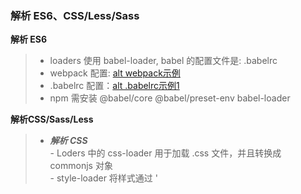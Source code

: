 ### 解析 ES6、CSS/Less/Sass

**解析 ES6**
> + loaders 使用 babel-loader, babel 的配置文件是: .babelrc  
> + webpack 配置: [alt webpack示例](../images/case01_a.png)  
> + .babelrc 配置：[alt .babelrc示例1](../images/case01_b.png)
> + npm 需安装 @babel/core @babel/preset-env babel-loader

**解析CSS/Sass/Less**
> + ***解析 CSS***  
    - Loders 中的 css-loader 用于加载 .css 文件，并且转换成 commonjs 对象  
    - style-loader 将样式通过 '<style>' 标签插入到 head 中  
    - webpack 配置：[alt webpack 示例](../images/case01_c.png)  
    - npm 安装：style-loader、css-loader  
> + ***解析 LESS***  
    - less-loader 用于将 less 转换成 css
    - webpack 配置：[alt webpack 示例](../images/case01_d.png) 
    - npm 安装: less-loader

**解析图片和字体**
> + ***解析图片/字体*** 
    - file-loader 用于处理文件资源
    - webpack 配置：[alt webpack 示例](../images/case01_图片.png)
    - npm 安装: file-loader
> + ***资源解析*** 
    - 除了 file-loader 可以解析各种文件外，还可以使用 url-loader
    - url-loader 也可以处理图片和字体，可以设置较小资源自动 base64
    - webpack 配置：[alt webpack 示例](../images/case01_urlLoader.png)
    - npm 安装: url-loader